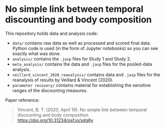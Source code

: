 # No simple link between temporal discounting and body composition

This repository holds data and analysis code:

- `data/` contains raw data as well as processed and scored final data. Python code is used (in the form of Jupyter notebooks) so you can see exactly what was done.
- `analysis/` contains the `.jasp` files for Study 1 and Study 2.
- `meta_analysis/` contains the data and `.jasp` files for the pooled-data analysis.
- `veillard_vincent_2020_reanalysis/` contains data and `.jasp` files for the reanalysis of results by Veillard & Vincent (2020).
- `parameter recovery/` contains material for establishing the sensitive ranges of the discounting measures.

Paper reference:

> Vincent, B. T. (2020, April 19). No simple link between temporal discounting and body composition. https://doi.org/10.31234/osf.io/xdg6y